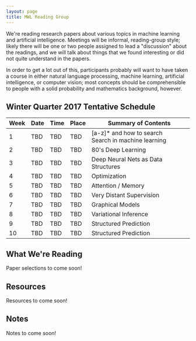```yaml
---
layout: page
title: MWL Reading Group
---
```


We're reading research papers about various topics in machine learning and
artificial intelligence. Meetings will be informal, reading-group style; likely
there will be one or two people assigned to lead a "discussion" about the
readings, and we will talk about things that we found interesting or did not
quite understand in the papers.

In order to get a lot out of this, participants probably will want to have taken
a course in either natural language processing, machine learning, artificial
intelligence, or computer vision; most concepts should be comprehensible to
people with a solid probability and mathematics background, however.

## Winter Quarter 2017 Tentative Schedule

| Week | Date | Time | Place | Summary of Contents |
|------|------|------|-------|-----------------------------------------------------|
| 1 | TBD | TBD | TBD | [a-z]* and how to search<br>Search in machine learning |
| 2 | TBD | TBD | TBD | 80's Deep Learning |
| 3 | TBD | TBD | TBD | Deep Neural Nets as Data Structures |
| 4 | TBD | TBD | TBD | Optimization |
| 5 | TBD | TBD | TBD | Attention / Memory |
| 6 | TBD | TBD | TBD | Very Distant Supervision |
| 7 | TBD | TBD | TBD | Graphical Models |
| 8 | TBD | TBD | TBD | Variational Inference |
| 9 | TBD | TBD | TBD | Structured Prediction |
| 10 | TBD | TBD | TBD | Structured Prediction |

## What We're Reading

Paper selections to come soon!

## Resources

Resources to come soon!

## Notes

Notes to come soon!
